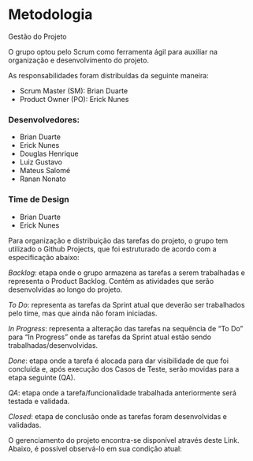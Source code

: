 # Metodologia

Gestão do Projeto 

O grupo optou pelo Scrum como ferramenta ágil para auxiliar na organização e desenvolvimento do projeto.  

As responsabilidades foram distribuídas da seguinte maneira: 
- Scrum Master (SM): Brian Duarte 
- Product Owner (PO): Erick Nunes 

### Desenvolvedores: 
- Brian Duarte 
- Erick Nunes 
- Douglas Henrique 
- Luiz Gustavo 
- Mateus Salomé 
- Ranan Nonato 

### Time de Design 
- Brian Duarte 
- Erick Nunes 

Para organização e distribuição das tarefas do projeto, o grupo tem utilizado o Github Projects, que foi estruturado de acordo com a especificação abaixo: 

_Backlog_: etapa onde o grupo armazena as tarefas a serem trabalhadas e representa o Product Backlog. Contém as atividades que serão desenvolvidas ao longo do projeto. 

_To Do_: representa as tarefas da Sprint atual que deverão ser trabalhados pelo time, mas que ainda não foram iniciadas. 

_In Progress_: representa a alteração das tarefas na sequência de “To Do” para “In Progress” onde as tarefas da Sprint atual estão sendo trabalhadas/desenvolvidas. 

_Done_: etapa onde a tarefa é alocada para dar visibilidade de que foi concluída e, após execução dos Casos de Teste, serão movidas para a etapa seguinte (QA). 

_QA_: etapa onde a tarefa/funcionalidade trabalhada anteriormente será testada e validada. 

_Closed_: etapa de conclusão onde as tarefas foram desenvolvidas e validadas. 

 

O gerenciamento do projeto encontra-se disponível através deste Link. Abaixo, é possível observá-lo em sua condição atual: 

